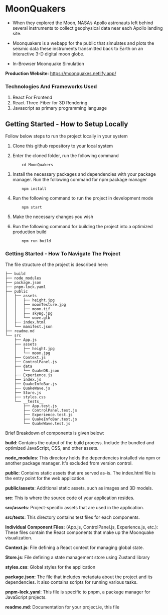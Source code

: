 # MoonQuakers


- When they explored the Moon, NASA’s Apollo astronauts left behind several instruments to collect geophysical data near each Apollo landing site.

- Moonquakers is a webapp for the public that simulates and plots the seismic data these instruments transmitted back to Earth on an interactive 3-D digital moon globe.

- In-Browser Moonquake Simulation


**Production Website:** https://moonquakes.netlify.app/

### Technologies And Frameworks Used

1. React For Frontend
2. React-Three-Fiber for 3D Rendering
3. Javascript as primary programming language



## Getting Started - How to Setup Locally

Follow below steps to run the project locally in your system
1. Clone this github repository to your local system
2. Enter the cloned folder, run the following command

    ```
        cd MoonQuakers
    ```

3. Install the necessary packages and dependencies with your package manager. Run the following command for npm package manager 

    ```
        npm install
    ```

4. Run the following command to run the project in development mode

    ```
        npm start
    ```

5. Make the necessary changes you wish

7. Run the following command for building the project into a optimized production build

    ```
        npm run build
    ```
### Getting Started - How To Navigate The Project

The file structure of the project is described here:

```
├── build
├── node_modules
├── package.json
├── pnpm-lock.yaml
├── public
│   ├── assets
│   │   ├── height.jpg
│   │   ├── moonTexture.jpg
│   │   ├── moon.tif
│   │   ├── skyBg.jpg
│   │   └── wave.glb
│   ├── index.html
│   └── manifest.json
├── readme.md
└── src
    ├── App.js
    ├── assets
    │   ├── height.jpg
    │   └── moon.jpg
    ├── Context.js
    ├── ControlPanel.js
    ├── data
    │   └── QuakeDB.json
    ├── Experience.js
    ├── index.js
    ├── QuakeInfoBar.js
    ├── QuakeWave.js
    ├── Store.js
    ├── styles.css
    └── __tests__
        ├── App.test.js
        ├── ControlPanel.test.js
        ├── Experience.test.js
        ├── QuakeInfoBar.test.js
        └── QuakeWave.test.js
```

Brief Breakdown of components is given below:

**build**: Contains the output of the build process. Include the bundled and optimized JavaScript, CSS, and other assets.

**node_modules**: This directory holds the dependencies installed via npm or another package manager. It's excluded from version control.

**public**: Contains static assets that are served as-is. The index.html file is the entry point for the web application.

**public/assets**: Additional static assets, such as images and 3D models.

**src**: This is where the source code of your application resides.

**src/assets**: Project-specific assets that are used in the application.

**src/__tests__**: This directory contains test files for each components. 

**Individual Component Files:** (App.js, ControlPanel.js, Experience.js, etc.): These files contain the React components that make up the Moonquake visualization.

**Context.js**: File defining a React context for managing global state.

**Store.js**: File defining a state management store using Zustand library

**styles.css**: Global styles for the application

**package.json:** The file that includes metadata about the project and its dependencies. It also contains scripts for running various tasks.

**pnpm-lock.yaml**: This file is specific to pnpm, a package manager for JavaScript projects.

**readme.md**: Documentation for your project.ie, this file

